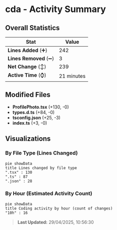# cda - Activity Summary 

## Overall Statistics

| Stat                   | Value                                                             |
| ---------------------- | ----------------------------------------------------------------- |
| **Lines Added** (➕)   | 242                                          |
| **Lines Removed** (➖) | 3                                        |
| **Net Change** (↕)    | 239                |
| **Active Time** (⌚)   | 21 minutes |


## Modified Files
- **ProfilePhoto.tsx** (+130, -0)
- **types.d.ts** (+84, -0)
- **tsconfig.json** (+25, -3)
- **index.ts** (+3, -0)

## Visualizations

### By File Type (Lines Changed)

```mermaid
pie showData
title Lines changed by file type
".tsx" : 130
".ts" : 87
".json" : 28
```

### By Hour (Estimated Activity Count)

```mermaid
pie showData
title Coding activity by hour (count of changes)
"10h" : 16
```


> **Last Updated:** 29/04/2025, 10:56:30